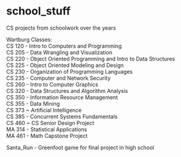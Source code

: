 # school_stuff
CS projects from schoolwork over the years  
  
Wartburg Classes:  
CS 120 - Intro to Computers and Programming  
CS 205 - Data Wrangling and Visualization  
CS 220 - Object Oriented Programming and Intro to Data Structures  
CS 225 - Object Oriented Modeling and Design  
CS 230 - Organization of Programming Languages  
CS 235 - Computer and Network Security  
CS 260 - Intro to Computer Graphics  
CS 320 - Data Structures and Algorithm Analysis  
CS 350 - Information Resource Management  
CS 355 - Data Mining  
CS 373 ~ Artificial Intelligence  
CS 385 - Concurrent Systems Fundamentals   
CS 460 ~ CS Senior Design Project  
MA 314 - Statistical Applications  
MA 461 - Math Capstone Project

Santa_Run - Greenfoot game for final project in high school
